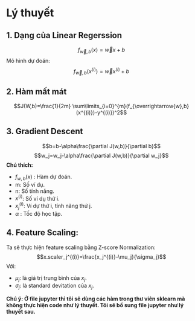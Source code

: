 # Lý thuyết
## 1. Dạng của Linear Regerssion
$$f_{\overrightarrow{w},b}(x)=\overrightarrow{w}x+b$$
Mô hình dự đoán: 
$$f_{\overrightarrow{w},b}(x^{(i)})=\overrightarrow{w}x^{(i)}+b$$
## 2. Hàm mất mát
$$J(W,b)=\frac{1}{2m} \sum\limits_{i=0}^{m}(f_{\overrightarrow{w},b}(x^{(i)})-y^{(i)})^2$$
## 3. Gradient Descent
$$b=b-\alpha\frac{\partial J(w,b)}{\partial b}$$
$$w_j=w_j-\alpha\frac{\partial J(w,b)}{\partial w_j}$$
**Chú thích:**
* $f_{w,b}(x)$ : Hàm dự đoán.
* m: Số ví dụ.
* n: Số tính năng.
* $x^{(i)}$: Số ví dụ thứ i.
* $x^{(i)}_{j}$: Ví dự thứ i, tính năng thứ j.
* $\alpha$ : Tốc độ học tập.
## 4. Feature Scaling:
Ta sẽ thực hiện feature scaling bằng Z-score Normalization: 
$$x.scaler_j^{(i)}=\frac{x_j^{(i)}-\mu_j}{\sigma_j}$$
Với:
- $\mu_j$: là giá trị trung bình của $x_j$.
- $\sigma_j$: là standard devitation của $x_j$.

**Chú ý: Ở file jupyter thì tôi sẽ dùng các hàm trong thư viên sklearn mà không thực hiện code như lý thuyết. Tôi sẽ bổ sung file jupyter như lý thuyết sau.**
